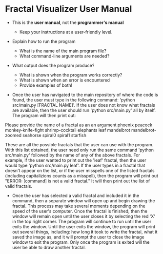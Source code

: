 # Fractal Visualizer User Manual

*   This is the **user manual**, not the **programmer's manual**
    *   Keep your instructions at a user-friendly level.
*   Explain how to run the program
    *   What is the name of the main program file?
    *   What command-line arguments are needed?
*   What output does the program produce?
    *   What is shown when the program works correctly?
    *   What is shown when an error is encountered
    *   Provide examples of both!

* Once the user has navigated to the main repository of where the code is found, the user must type in the following command:
'python src/main.py [FRACTAL NAME]'. If the user does not know what fractals are available, then the user should run 'python src/main.py' all by itself. The program will then print out:

Please provide the name of a fractal as an an argument phoenix                                                                                                             peacock
monkey-knife-fight
shrimp-cocktail                                                                                                     elephants
leaf
mandelbrot
mandelbrot-zoomed
seahorse
spiral0  spiral1                                                                                                             starfish

These are all the possible fractals that the user can use with the program. With this list obtained, the user need only run the same command 'python src/main.py' followed by the name of any of the above fractals. For example, if the user wanted to print out the 'leaf' fractal, then the user would type 'python src/main.py leaf'. If the user types in a fractal that doesn't appear on the list, or if the user misspells one of the listed fractals (including capitalizions counts as a misspell), then the program will print out "ERROR: [command] is not a valid fractal." It will then print out the list of valid fractals.
* Once the user has selected a valid fractal and included it in the command, then a separate window will open up and begin drawing the fractal. This process may take several moments depending on the speed of the user's computer. Once the fractal is finished, then the window will remain open until the user closes it by selecting the red 'X' in the top right corner. The program will continue to run until the user exits the window. Until the user exits the window, the program will print out several things, including: how long it took to write the fractal, what it saved the image as, and it will prompt the user to close the image window to exit the program. Only once the program is exited will the user be able to draw another fractal.
